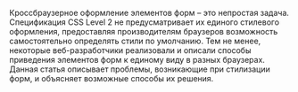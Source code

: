 Кроссбраузерное оформление элементов форм – это непростая задача. Спецификация
CSS Level 2 не предусматривает их единого стилевого оформления, предоставляя
производителям браузеров возможность самостоятельно определять стили по
умолчанию. Тем не менее, некоторые веб-разработчики реализовали и описали
способы приведения элементов форм к единому виду в разных браузерах. Данная статья
описывает проблемы, возникающие при стилизации форм, и объясняет возможные
способы их решения.
